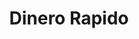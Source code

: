 ---
title: Dinero Rapido
slug: dinero-rapido
updated-on: '2024-05-30T13:44:31.749Z'
created-on: '2024-05-30T13:41:46.671Z'
published-on: '2024-05-30T13:54:32.469Z'
f_city-state-2:
- cms/city/carbondale-co.md
- cms/city/rifle-co.md
- cms/city/plainview-tx.md
f_locations:
- cms/payday-loan/dinero-rapido-15838.md
- cms/payday-loan/dinero-rapido-15839.md
- cms/payday-loan/dinero-rapido-15840.md
f_states:
- cms/state/colorado.md
- cms/state/texas.md
layout: '[company].html'
tags: company
---